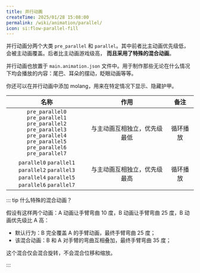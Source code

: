 ```yaml
---
title: 并行动画
createTime: 2025/01/28 15:08:00
permalink: /wiki/animation/parallel/
icon: si:flow-parallel-fill
---
```


并行动画分两个大类 `pre_parallel` 和 `parallel`。其中前者比主动画优先级低，会被主动画覆盖。后者比主动画游戏级高，
**而且采用了特殊的混合动画**。

并行动画也放置于 `main.animation.json` 文件中。用于制作那些无论在什么情况下均会播放的内容：尾巴、耳朵的摆动，眨眼动画等等。

你还可以在并行动画中添加 molang，用来在特定情况下显示、隐藏护甲。

|                                                                    名称                                                                    |       作用       |  备注  |
|:----------------------------------------------------------------------------------------------------------------------------------------:|:--------------:|:----:|
| `pre_parallel0` `pre_parallel1`<br>`pre_parallel2` `pre_parallel3`<br>`pre_parallel4` `pre_parallel5`<br>`pre_parallel6` `pre_parallel7` | 与主动画互相独立，优先级最低 | 循环播放 |
|                 `parallel0` `parallel1`<br>`parallel2` `parallel3`<br>`parallel4` `parallel5`<br>`parallel6` `parallel7`                 | 与主动画互相独立，优先级最高 | 循环播放 |

::: tip 什么特殊的混合动画？

假设有这样两个动画：A 动画让手臂弯曲 10 度，B 动画让手臂弯曲 25 度，B 动画优先级比 A 高：

- 默认行为：B 完全覆盖 A 的手臂动画，最终手臂弯曲 25 度；
- 该混合动画：B 和 A 对手臂的弯曲互相叠加，最终手臂弯曲 35 度；

这个混合仅会混合旋转，不会混合位移和缩放。

:::
